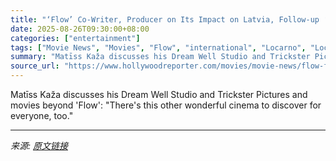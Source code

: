 ```yaml
---
title: "‘Flow’ Co-Writer, Producer on Its Impact on Latvia, Follow-up ‘Limbo,’ Co-Directing ‘I Love You, Lex Fridman!’"
date: 2025-08-26T09:30:00+08:00
categories: ["entertainment"]
tags: ["Movie News", "Movies", "Flow", "international", "Locarno", "Locarno Film Festival", "Locarno Pro"]
summary: "Matīss Kaža discusses his Dream Well Studio and Trickster Pictures and movies beyond 'Flow': \"There's this other wonderful cinema to discover for everyone, too.\""
source_url: "https://www.hollywoodreporter.com/movies/movie-news/flow-follow-up-limbo-producer-interview-lex-fridman-film-1236343696/"
---
```


Matīss Kaža discusses his Dream Well Studio and Trickster Pictures and movies beyond 'Flow': "There's this other wonderful cinema to discover for everyone, too."

---

*来源: [原文链接](https://www.hollywoodreporter.com/movies/movie-news/flow-follow-up-limbo-producer-interview-lex-fridman-film-1236343696/)*
